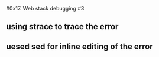 #0x17. Web stack debugging #3

## using strace to trace the error 
## uesed sed for inline editing of the error
